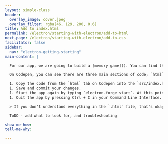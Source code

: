 ```yaml
---
layout: simple-class
header:
  overlay_image: cover.jpeg
  overlay_filter: rgba(46, 129, 200, 0.6)
title: Add to index.html
permalink: /electron/starting-with-electron/add-to-html
next-page: /electron/starting-with-electron/add-to-css
facilitator: false
sidebar:
  nav: "electron-getting-starting"
main-content: |

  For our app, we are going to build a [memory game](). You can find the code for the web application [here on Codepen](https://codepen.io/githubteacher/pen/xLExNZ).

  On Codepen, you can see there are three main sections of code; `html`, `css`, and `js`. These will map out to be our `src/index.html`, `src/style.css`, and `src/script.js`.

  1. Copy the code from the `html` tab on Codepen into the `src/index.html` file locally. Paste the code so it replaces the existing text ("Well hey there!!!") between `<body>` and `</body>`.
  1. Save and commit your changes.
  1. Start the app again by typing `electron-forge start`. At this point, you should only see text without graphics or functionality.
  1. Quit the app by pressing Ctrl + C in your Command Line Interface.

  > If you don't understand everything in the `.html` file, that's okay. Remember the resources listed [at the beginning of the course](), and know you can always go back and learn more!

  ToDO - add what to look for, and troubleshooting

show-me-how:
tell-me-why:

---
```

